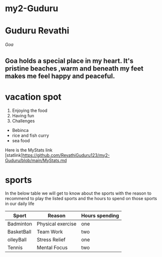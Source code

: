 # my2-Guduru
# Guduru Revathi
###### Goa
Goa holds a **special place in my heart**. It's **pristine beaches** ,warm and beneath my feet makes me feel happy and peaceful.
-----
# vacation spot
1. Enjoying the food
2. Having fun 
3. Challenges

* Bebinca
* rice and fish curry
* sea food 

Here is the MyStats link
[statlink]https://github.com/RevathiGuduru123/my2-Guduru/blob/main/MyStats.md

# sports
In the below table we will get to know about the sports with the reason to recommend to play the listed sports and the hours to spend on those sports in our daily life

|   Sport    |   Reason           | Hours spending |
|  ---       |   ----             |  ----          |
| Badminton  |  Physical exercise |    one         |
| BasketBall |  Team Work         |    two         |
| olleyBall  |  Stress Relief     |    one         |
| Tennis     |  Mental Focus      |    two         |